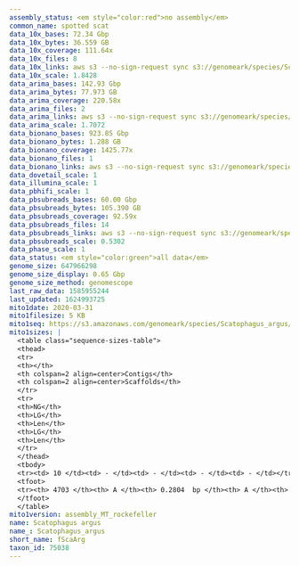 ```yaml
---
assembly_status: <em style="color:red">no assembly</em>
common_name: spotted scat
data_10x_bases: 72.34 Gbp
data_10x_bytes: 36.559 GB
data_10x_coverage: 111.64x
data_10x_files: 8
data_10x_links: aws s3 --no-sign-request sync s3://genomeark/species/Scatophagus_argus/fScaArg1/genomic_data/10x/ .<br>
data_10x_scale: 1.8428
data_arima_bases: 142.93 Gbp
data_arima_bytes: 77.973 GB
data_arima_coverage: 220.58x
data_arima_files: 2
data_arima_links: aws s3 --no-sign-request sync s3://genomeark/species/Scatophagus_argus/fScaArg1/genomic_data/arima/ .<br>
data_arima_scale: 1.7072
data_bionano_bases: 923.85 Gbp
data_bionano_bytes: 1.288 GB
data_bionano_coverage: 1425.77x
data_bionano_files: 1
data_bionano_links: aws s3 --no-sign-request sync s3://genomeark/species/Scatophagus_argus/fScaArg1/genomic_data/bionano/ .<br>
data_dovetail_scale: 1
data_illumina_scale: 1
data_pbhifi_scale: 1
data_pbsubreads_bases: 60.00 Gbp
data_pbsubreads_bytes: 105.390 GB
data_pbsubreads_coverage: 92.59x
data_pbsubreads_files: 14
data_pbsubreads_links: aws s3 --no-sign-request sync s3://genomeark/species/Scatophagus_argus/fScaArg1/genomic_data/pacbio/ . --exclude "*ccs*bam*"<br>
data_pbsubreads_scale: 0.5302
data_phase_scale: 1
data_status: <em style="color:green">all data</em>
genome_size: 647966298
genome_size_display: 0.65 Gbp
genome_size_method: genomescope
last_raw_data: 1585955244
last_updated: 1624993725
mito1date: 2020-03-31
mito1filesize: 5 KB
mito1seq: https://s3.amazonaws.com/genomeark/species/Scatophagus_argus/fScaArg1/assembly_MT_rockefeller/fScaArg1.MT.20200331.fasta.gz
mito1sizes: |
  <table class="sequence-sizes-table">
  <thead>
  <tr>
  <th></th>
  <th colspan=2 align=center>Contigs</th>
  <th colspan=2 align=center>Scaffolds</th>
  </tr>
  <tr>
  <th>NG</th>
  <th>LG</th>
  <th>Len</th>
  <th>LG</th>
  <th>Len</th>
  </tr>
  </thead>
  <tbody>
  <tr><td> 10 </td><td> - </td><td> - </td><td> - </td><td> - </td></tr>  <tr><td> 20 </td><td> - </td><td> - </td><td> - </td><td> - </td></tr>  <tr><td> 30 </td><td> - </td><td> - </td><td> - </td><td> - </td></tr>  <tr><td> 40 </td><td> - </td><td> - </td><td> - </td><td> - </td></tr>  <tr style="background-color:#cccccc;"><td> 50 </td><td> - </td><td style="background-color:#ff8888;"> - </td><td> - </td><td style="background-color:#ff8888;"> - </td></tr>  <tr><td> 60 </td><td> - </td><td> - </td><td> - </td><td> - </td></tr>  <tr><td> 70 </td><td> - </td><td> - </td><td> - </td><td> - </td></tr>  <tr><td> 80 </td><td> - </td><td> - </td><td> - </td><td> - </td></tr>  <tr><td> 90 </td><td> - </td><td> - </td><td> - </td><td> - </td></tr>  <tr><td> 100 </td><td> - </td><td> - </td><td> - </td><td> - </td></tr>  </tbody>
  <tfoot>
  <tr><th> 4703 </th><th> A </th><th> 0.2804  bp </th><th> A </th><th> 0.2804  bp </th></tr>
  </tfoot>
  </table>
mito1version: assembly_MT_rockefeller
name: Scatophagus argus
name_: Scatophagus_argus
short_name: fScaArg
taxon_id: 75038
---
```


